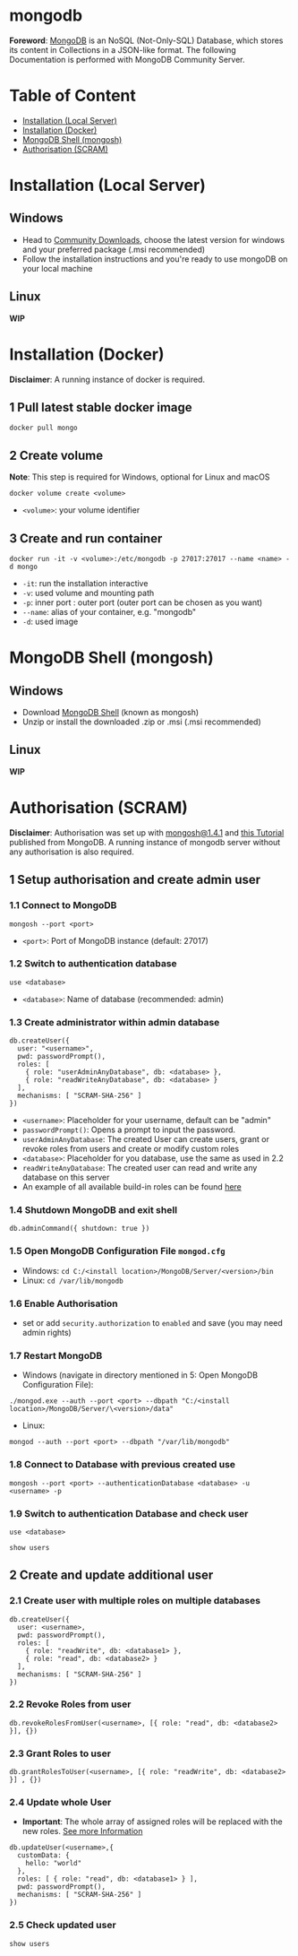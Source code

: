 # mongodb

**Foreword**: [MongoDB][mongodb] is an NoSQL (Not-Only-SQL) Database, which stores its content in Collections in a JSON-like format. The following Documentation is performed with MongoDB Community Server.

# Table of Content

-   [Installation (Local Server)](#installation-local-server)
-   [Installation (Docker)](#installation-docker)
-   [MongoDB Shell (mongosh)](#mongodb-shell-mongosh)
-   [Authorisation (SCRAM)](#authorisation-scram)

# Installation (Local Server)

## Windows

-   Head to [Community Downloads][mongodbcommunity], choose the latest version for windows and your preferred package (.msi recommended)
-   Follow the installation instructions and you're ready to use mongoDB on your local machine

## Linux

**WIP**

# Installation (Docker)

**Disclaimer**: A running instance of docker is required.

## 1 Pull latest stable docker image

```shell
docker pull mongo
```

## 2 Create volume

**Note**: This step is required for Windows, optional for Linux and macOS

```shell
docker volume create <volume>
```

-   `<volume>`: your volume identifier

## 3 Create and run container

```shell
docker run -it -v <volume>:/etc/mongodb -p 27017:27017 --name <name> -d mongo
```

-   `-it`: run the installation interactive
-   `-v`: used volume and mounting path
-   `-p`: inner port : outer port (outer port can be chosen as you want)
-   `--name`: alias of your container, e.g. "mongodb"
-   `-d`: used image

# MongoDB Shell (mongosh)

## Windows

-   Download [MongoDB Shell][mongosh] (known as mongosh)
-   Unzip or install the downloaded .zip or .msi (.msi recommended)

## Linux

**WIP**

# Authorisation (SCRAM)

**Disclaimer**: Authorisation was set up with mongosh@1.4.1 and [this Tutorial][tutorial] published from MongoDB. A running instance of mongodb server without any authorisation is also required.

## 1 Setup authorisation and create admin user

### 1.1 Connect to MongoDB

```shell
mongosh --port <port>
```

-   `<port>`: Port of MongoDB instance (default: 27017)

### 1.2 Switch to authentication database

```shell
use <database>
```

-   `<database>`: Name of database (recommended: admin)

### 1.3 Create administrator within admin database

```shell
db.createUser({
  user: "<username>",
  pwd: passwordPrompt(),
  roles: [
    { role: "userAdminAnyDatabase", db: <database> },
    { role: "readWriteAnyDatabase", db: <database> }
  ],
  mechanisms: [ "SCRAM-SHA-256" ]
})
```

-   `<username>`: Placeholder for your username, default can be "admin"
-   `passwordPrompt()`: Opens a prompt to input the password.
-   `userAdminAnyDatabase`: The created User can create users, grant or revoke roles from users and create or modify
    custom roles
-   `<database>`: Placeholder for you database, use the same as used in 2.2
-   `readWriteAnyDatabase`: The created user can read and write any database on this server
-   An example of all available build-in roles can be found [here][buildinroles]

### 1.4 Shutdown MongoDB and exit shell

```shell
db.adminCommand({ shutdown: true })
```

### 1.5 Open MongoDB Configuration File `mongod.cfg`

-   Windows: `cd C:/<install location>/MongoDB/Server/<version>/bin`
-   Linux: `cd /var/lib/mongodb`

### 1.6 Enable Authorisation

-   set or add `security.authorization` to `enabled` and save (you may need admin rights)

### 1.7 Restart MongoDB

-   Windows (navigate in directory mentioned in 5: Open MongoDB Configuration File):

```shell
./mongod.exe --auth --port <port> --dbpath "C:/<install location>/MongoDB/Server/\<version>/data"
```

-   Linux:

```shell
mongod --auth --port <port> --dbpath "/var/lib/mongodb"
```

### 1.8 Connect to Database with previous created use

```shell
mongosh --port <port> --authenticationDatabase <database> -u <username> -p
```

### 1.9 Switch to authentication Database and check user

```shell
use <database>
```

```shell
show users
```

## 2 Create and update additional user

### 2.1 Create user with multiple roles on multiple databases

```shell
db.createUser({
  user: <username>,
  pwd: passwordPrompt(),
  roles: [
    { role: "readWrite", db: <database1> },
    { role: "read", db: <database2> }
  ],
  mechanisms: [ "SCRAM-SHA-256" ]
})
```

### 2.2 Revoke Roles from user

```shell
db.revokeRolesFromUser(<username>, [{ role: "read", db: <database2> }], {})
```

### 2.3 Grant Roles to user

```shell
db.grantRolesToUser(<username>, [{ role: "readWrite", db: <database2> }] , {})
```

### 2.4 Update whole User

-   **Important**: The whole array of assigned roles will be replaced with the new roles. [See more Information][updateuser]

```shell
db.updateUser(<username>,{
  customData: {
    hello: "world"
  },
  roles: [ { role: "read", db: <database1> } ],
  pwd: passwordPrompt(),
  mechanisms: [ "SCRAM-SHA-256" ]
})
```

### 2.5 Check updated user

```shell
show users
```

[mongodbcommunity]: https://www.mongodb.com/try/download/community
[mongodb]: https://www.mongodb.com
[tutorial]: https://www.mongodb.com/docs/manual/core/security-scram/
[mongosh]: https://www.mongodb.com/try/download/shell
[buildinroles]: https://www.mongodb.com/docs/manual/reference/built-in-roles/
[updateuser]: https://www.mongodb.com/docs/manual/reference/method/db.updateUser/
